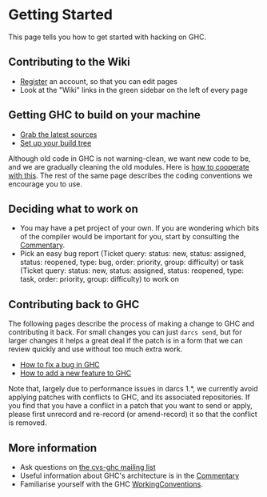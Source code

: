 # Getting Started


This page tells you how to get started with hacking on GHC.

## Contributing to the Wiki

- [Register](/trac/ghc/trac/ghc/register) an account, so that you can edit pages
- Look at the "Wiki" links in the green sidebar on the left of every page

## Getting GHC to build on your machine

- [Grab the latest sources](building/getting-the-sources)
- [Set up your build tree](building/hacking)


Although old code in GHC is not warning-clean, we want new code to be, and we are gradually cleaning the old modules.  Here is [how to cooperate with this](commentary/coding-style#warnings).  The rest of the same page describes the coding conventions we encourage you to use.

## Deciding what to work on

- You may have a pet project of your own.  If you are wondering which bits of the compiler would be important for you, start by consulting the [Commentary](commentary). 
- Pick an easy bug report (Ticket query: status: new, status: assigned, status: reopened, type: bug, order: priority, group: difficulty) or task (Ticket query: status: new, status: assigned, status: reopened, type: task, order: priority, group: difficulty) to work on

## Contributing back to GHC


The following pages describe the process of making a change to GHC and contributing it back.  For small changes you can just `darcs send`, but for larger changes it helps a great deal if the patch is in a form that we can review quickly and use without too much extra work.

- [How to fix a bug in GHC](working-conventions/fixing-bugs)
- [How to add a new feature to GHC](working-conventions/adding-features)


Note that, largely due to performance issues in darcs 1.\*, we currently avoid applying patches with conflicts to GHC, and its associated repositories. If you find that you have a conflict in a patch that you want to send or apply, please first unrecord and re-record (or amend-record) it so that the conflict is removed.

## More information

- Ask questions on [ the cvs-ghc mailing list](http://haskell.org/mailman/listinfo/cvs-ghc)
- Useful information about GHC's architecture is in the [Commentary](commentary)
- Familiarise yourself with the GHC [WorkingConventions](working-conventions).
